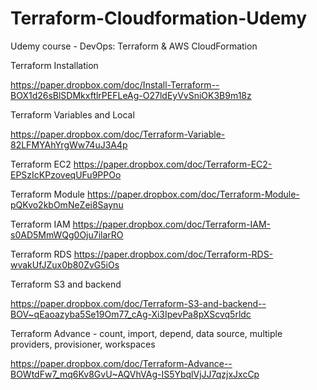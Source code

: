 # Terraform-Cloudformation-Udemy
Udemy course - DevOps: Terraform &amp; AWS CloudFormation

Terraform Installation

https://paper.dropbox.com/doc/Install-Terraform--BOX1d26sBlSDMkxftlrPEFLeAg-O27ldEyVvSniOK3B9m18z

Terraform Variables and Local

https://paper.dropbox.com/doc/Terraform-Variable-82LFMYAhYrgWw74uJ3A4p


Terraform EC2
https://paper.dropbox.com/doc/Terraform-EC2-EPSzIcKPzoveqUFu9PPOo


Terraform Module
https://paper.dropbox.com/doc/Terraform-Module-pQKvo2kbOmNeZei8Saynu

Terraform IAM
https://paper.dropbox.com/doc/Terraform-IAM-s0AD5MmWQg0Oju7ilarRO

Terraform RDS
https://paper.dropbox.com/doc/Terraform-RDS-wvakUfJZux0b80ZvG5iOs

Terraform S3 and backend

https://paper.dropbox.com/doc/Terraform-S3-and-backend--BOV~qEaoazyba5Se19Om77_cAg-Xi3IpevPa8pXScvq5rldc


Terraform Advance - count, import, depend, data source, multiple providers, provisioner, workspaces

https://paper.dropbox.com/doc/Terraform-Advance--BOWtdFw7_mq6Kv8GvU~AQVhVAg-IS5YbqlVjJJ7qzjxJxcCp
